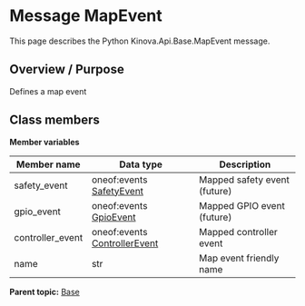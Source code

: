 # Message MapEvent

This page describes the Python Kinova.Api.Base.MapEvent message.

## Overview / Purpose

Defines a map event

## Class members

 **Member variables** 

|Member name|Data type|Description|
|-----------|---------|-----------|
|safety\_event|oneof:events [SafetyEvent](msg_Base_SafetyEvent.md#)|Mapped safety event \(future\)|
|gpio\_event|oneof:events [GpioEvent](msg_Base_GpioEvent.md#)|Mapped GPIO event \(future\)|
|controller\_event|oneof:events [ControllerEvent](msg_Base_ControllerEvent.md#)|Mapped controller event|
|name|str|Map event friendly name|

**Parent topic:** [Base](../references/summary_Base.md)

